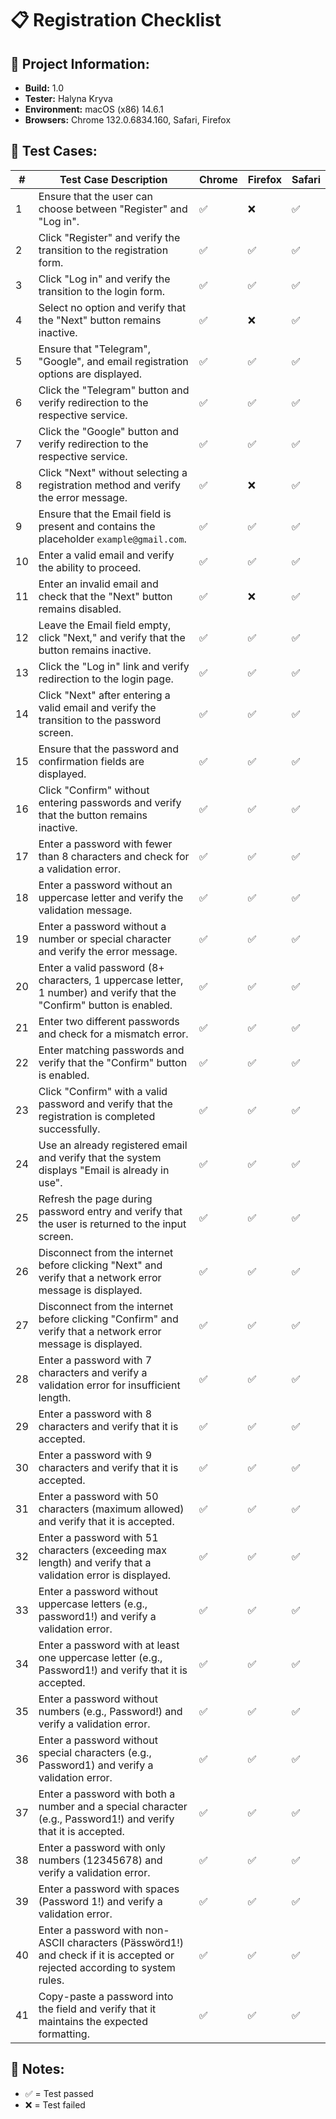 # 📋 Registration Checklist

## 🔹 Project Information:
- **Build:** 1.0  
- **Tester:** Halyna Kryva  
- **Environment:** macOS (x86) 14.6.1  
- **Browsers:** Chrome 132.0.6834.160, Safari, Firefox  

## 🔹 Test Cases:

| #  | Test Case Description                                         | Chrome | Firefox | Safari |
|----|--------------------------------------------------------------|--------|--------|--------|
| 1  | Ensure that the user can choose between "Register" and "Log in". | ✅ | ❌ | ✅ |
| 2  | Click "Register" and verify the transition to the registration form. | ✅ | ✅ | ✅ |
| 3  | Click "Log in" and verify the transition to the login form.  | ✅ | ✅ | ✅ |
| 4  | Select no option and verify that the "Next" button remains inactive. | ✅ | ❌ | ✅ |
| 5  | Ensure that "Telegram", "Google", and email registration options are displayed. | ✅ | ✅ | ✅ |
| 6  | Click the "Telegram" button and verify redirection to the respective service. | ✅ | ✅ | ✅ |
| 7  | Click the "Google" button and verify redirection to the respective service. | ✅ | ✅ | ✅ |
| 8  | Click "Next" without selecting a registration method and verify the error message. | ✅ | ❌ | ✅ |
| 9  | Ensure that the Email field is present and contains the placeholder `example@gmail.com`. | ✅ | ✅ | ✅ |
| 10 | Enter a valid email and verify the ability to proceed. | ✅ | ✅ | ✅ |
| 11 | Enter an invalid email and check that the "Next" button remains disabled. | ✅ | ❌ | ✅ |
| 12 | Leave the Email field empty, click "Next," and verify that the button remains inactive. | ✅ | ✅ | ✅ |
| 13 | Click the "Log in" link and verify redirection to the login page. | ✅ | ✅ | ✅ |
| 14 | Click "Next" after entering a valid email and verify the transition to the password screen. | ✅ | ✅ | ✅ |
| 15 | Ensure that the password and confirmation fields are displayed. | ✅ | ✅ | ✅ |
| 16 | Click "Confirm" without entering passwords and verify that the button remains inactive. | ✅ | ✅ | ✅ |
| 17 | Enter a password with fewer than 8 characters and check for a validation error. | ✅ | ✅ | ✅ |
| 18 | Enter a password without an uppercase letter and verify the validation message. | ✅ | ✅ | ✅ |
| 19 | Enter a password without a number or special character and verify the error message. | ✅ | ✅ | ✅ |
| 20 | Enter a valid password (8+ characters, 1 uppercase letter, 1 number) and verify that the "Confirm" button is enabled. | ✅ | ✅ | ✅ |
| 21 | Enter two different passwords and check for a mismatch error. | ✅ | ✅ | ✅ |
| 22 | Enter matching passwords and verify that the "Confirm" button is enabled. | ✅ | ✅ | ✅ |
| 23 | Click "Confirm" with a valid password and verify that the registration is completed successfully. | ✅ | ✅ | ✅ |
| 24 | Use an already registered email and verify that the system displays "Email is already in use". | ✅ | ✅ | ✅ |
| 25 | Refresh the page during password entry and verify that the user is returned to the input screen. | ✅ | ✅ | ✅ |
| 26 | Disconnect from the internet before clicking "Next" and verify that a network error message is displayed. | ✅ | ✅ | ✅ |
| 27 | Disconnect from the internet before clicking "Confirm" and verify that a network error message is displayed. | ✅ | ✅ | ✅ |
| 28 | Enter a password with 7 characters and verify a validation error for insufficient length. | ✅ | ✅ | ✅ |
| 29 | Enter a password with 8 characters and verify that it is accepted. | ✅ | ✅ | ✅ |
| 30 | Enter a password with 9 characters and verify that it is accepted. | ✅ | ✅ | ✅ |
| 31 | Enter a password with 50 characters (maximum allowed) and verify that it is accepted. | ✅ | ✅ | ✅ |
| 32 | Enter a password with 51 characters (exceeding max length) and verify that a validation error is displayed. | ✅ | ✅ | ✅ |
| 33 | Enter a password without uppercase letters (e.g., password1!) and verify a validation error. | ✅ | ✅ | ✅ |
| 34 | Enter a password with at least one uppercase letter (e.g., Password1!) and verify that it is accepted. | ✅ | ✅ | ✅ |
| 35 | Enter a password without numbers (e.g., Password!) and verify a validation error. | ✅ | ✅ | ✅ |
| 36 | Enter a password without special characters (e.g., Password1) and verify a validation error. | ✅ | ✅ | ✅ |
| 37 | Enter a password with both a number and a special character (e.g., Password1!) and verify that it is accepted. | ✅ | ✅ | ✅ |
| 38 | Enter a password with only numbers (12345678) and verify a validation error. | ✅ | ✅ | ✅ |
| 39 | Enter a password with spaces (Password 1!) and verify a validation error. | ✅ | ✅ | ✅ |
| 40 | Enter a password with non-ASCII characters (Pässwörd1!) and check if it is accepted or rejected according to system rules. | ✅ | ✅ | ✅ |
| 41 | Copy-paste a password into the field and verify that it maintains the expected formatting. | ✅ | ✅ | ✅ |

## 🔹 Notes:
- ✅ = Test passed  
- ❌ = Test failed  

 

 
 



 
